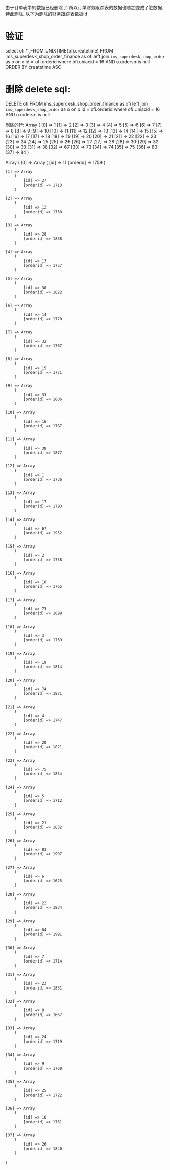 由于订单表中的数据已经删除了.所以订单财务跟踪表的数据也随之变成了脏数据.特此删除..以下为删除的财务跟踪表数据id


# 验证
select ofi.* ,FROM_UNIXTIME(ofi.createtime)
FROM ims_superdesk_shop_order_finance as ofi
	left join `ims_superdesk_shop_order` as o on o.id = ofi.orderid
where ofi.uniacid = 16 AND o.ordersn is null
ORDER BY createtime ASC

# 删除 delete sql:
DELETE ofi FROM ims_superdesk_shop_order_finance as ofi
left join `ims_superdesk_shop_order` as o on o.id = ofi.orderid
where ofi.uniacid = 16 AND o.ordersn is null

删除的行:
Array
(
    [0] => 1
    [1] => 2
    [2] => 3
    [3] => 4
    [4] => 5
    [5] => 6
    [6] => 7
    [7] => 8
    [8] => 9
    [9] => 10
    [10] => 11
    [11] => 12
    [12] => 13
    [13] => 14
    [14] => 15
    [15] => 16
    [16] => 17
    [17] => 18
    [18] => 19
    [19] => 20
    [20] => 21
    [21] => 22
    [22] => 23
    [23] => 24
    [24] => 25
    [25] => 26
    [26] => 27
    [27] => 28
    [28] => 30
    [29] => 32
    [30] => 33
    [31] => 38
    [32] => 67
    [33] => 73
    [34] => 74
    [35] => 75
    [36] => 83
    [37] => 84
)



Array
(
    [0] => Array
        (
            [id] => 11
            [orderid] => 1759
        )

    [1] => Array
        (
            [id] => 27
            [orderid] => 1713
        )

    [2] => Array
        (
            [id] => 12
            [orderid] => 1758
        )

    [3] => Array
        (
            [id] => 28
            [orderid] => 1838
        )

    [4] => Array
        (
            [id] => 13
            [orderid] => 1757
        )

    [5] => Array
        (
            [id] => 30
            [orderid] => 1822
        )

    [6] => Array
        (
            [id] => 14
            [orderid] => 1770
        )

    [7] => Array
        (
            [id] => 32
            [orderid] => 1767
        )

    [8] => Array
        (
            [id] => 15
            [orderid] => 1771
        )

    [9] => Array
        (
            [id] => 33
            [orderid] => 1806
        )

    [10] => Array
        (
            [id] => 16
            [orderid] => 1787
        )

    [11] => Array
        (
            [id] => 38
            [orderid] => 1877
        )

    [12] => Array
        (
            [id] => 1
            [orderid] => 1736
        )

    [13] => Array
        (
            [id] => 17
            [orderid] => 1793
        )

    [14] => Array
        (
            [id] => 67
            [orderid] => 1952
        )

    [15] => Array
        (
            [id] => 2
            [orderid] => 1738
        )

    [16] => Array
        (
            [id] => 18
            [orderid] => 1765
        )

    [17] => Array
        (
            [id] => 73
            [orderid] => 1898
        )

    [18] => Array
        (
            [id] => 3
            [orderid] => 1739
        )

    [19] => Array
        (
            [id] => 19
            [orderid] => 1814
        )

    [20] => Array
        (
            [id] => 74
            [orderid] => 1871
        )

    [21] => Array
        (
            [id] => 4
            [orderid] => 1747
        )

    [22] => Array
        (
            [id] => 20
            [orderid] => 1821
        )

    [23] => Array
        (
            [id] => 75
            [orderid] => 1854
        )

    [24] => Array
        (
            [id] => 5
            [orderid] => 1712
        )

    [25] => Array
        (
            [id] => 21
            [orderid] => 1832
        )

    [26] => Array
        (
            [id] => 83
            [orderid] => 1997
        )

    [27] => Array
        (
            [id] => 6
            [orderid] => 1625
        )

    [28] => Array
        (
            [id] => 22
            [orderid] => 1834
        )

    [29] => Array
        (
            [id] => 84
            [orderid] => 1991
        )

    [30] => Array
        (
            [id] => 7
            [orderid] => 1714
        )

    [31] => Array
        (
            [id] => 23
            [orderid] => 1831
        )

    [32] => Array
        (
            [id] => 8
            [orderid] => 1667
        )

    [33] => Array
        (
            [id] => 24
            [orderid] => 1719
        )

    [34] => Array
        (
            [id] => 9
            [orderid] => 1760
        )

    [35] => Array
        (
            [id] => 25
            [orderid] => 1722
        )

    [36] => Array
        (
            [id] => 10
            [orderid] => 1761
        )

    [37] => Array
        (
            [id] => 26
            [orderid] => 1840
        )

)
